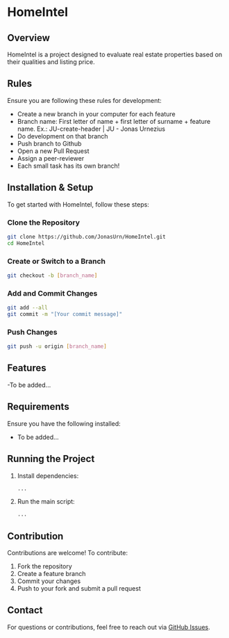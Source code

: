 # HomeIntel

## Overview
HomeIntel is a project designed to evaluate real estate properties based on their qualities and listing price.

## Rules
Ensure you are following these rules for development:
- Create a new branch in your computer for each feature
- Branch name: First letter of name + first letter of surname + feature name. Ex.: JU-create-header | JU - Jonas Urnezius
- Do development on that branch
- Push branch to Github
- Open a new Pull Request
- Assign a peer-reviewer
- Each small task has its own branch!

## Installation & Setup
To get started with HomeIntel, follow these steps:

### Clone the Repository
```sh
git clone https://github.com/JonasUrn/HomeIntel.git
cd HomeIntel
```

### Create or Switch to a Branch
```sh
git checkout -b [branch_name]
```

### Add and Commit Changes
```sh
git add --all
git commit -m "[Your commit message]"
```

### Push Changes
```sh
git push -u origin [branch_name]
```

## Features
-To be added...

## Requirements
Ensure you have the following installed:
- To be added...

## Running the Project
1. Install dependencies:
   ```sh
   ...
   ```
2. Run the main script:
   ```sh
   ...
   ```

## Contribution
Contributions are welcome! To contribute:
1. Fork the repository
2. Create a feature branch
3. Commit your changes
4. Push to your fork and submit a pull request

## Contact
For questions or contributions, feel free to reach out via [GitHub Issues](https://github.com/JonasUrn/HomeIntel/issues).
